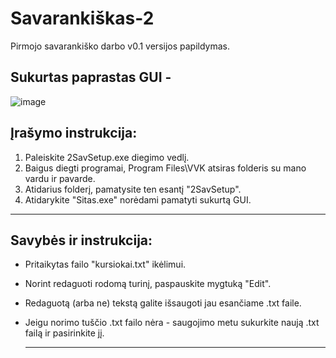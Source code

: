 # Savarankiškas-2
Pirmojo savarankiško darbo v0.1 versijos papildymas.

## Sukurtas paprastas GUI -
![image](https://github.com/bebenciukas/Savarankiskas-2/assets/146775657/9a5f4e42-b4f2-4d40-b77b-e593d33f1ea2)
## Įrašymo instrukcija:
1. Paleiskite 2SavSetup.exe diegimo vedlį.
2. Baigus diegti programai, Program Files\VVK atsiras folderis su mano vardu ir pavarde.
3. Atidarius folderį, pamatysite ten esantį "2SavSetup".
4. Atidarykite "Sitas.exe" norėdami pamatyti sukurtą GUI.
___________________________________ 

## Savybės ir instrukcija:
- Pritaikytas failo "kursiokai.txt" ikėlimui.
- Norint redaguoti rodomą turinį, paspauskite mygtuką "Edit".
- Redaguotą (arba ne) tekstą galite išsaugoti jau esančiame .txt faile.
- Jeigu norimo tuščio .txt failo nėra - saugojimo metu sukurkite naują .txt failą ir pasirinkite jį.

  ___________________________________________________________________________




